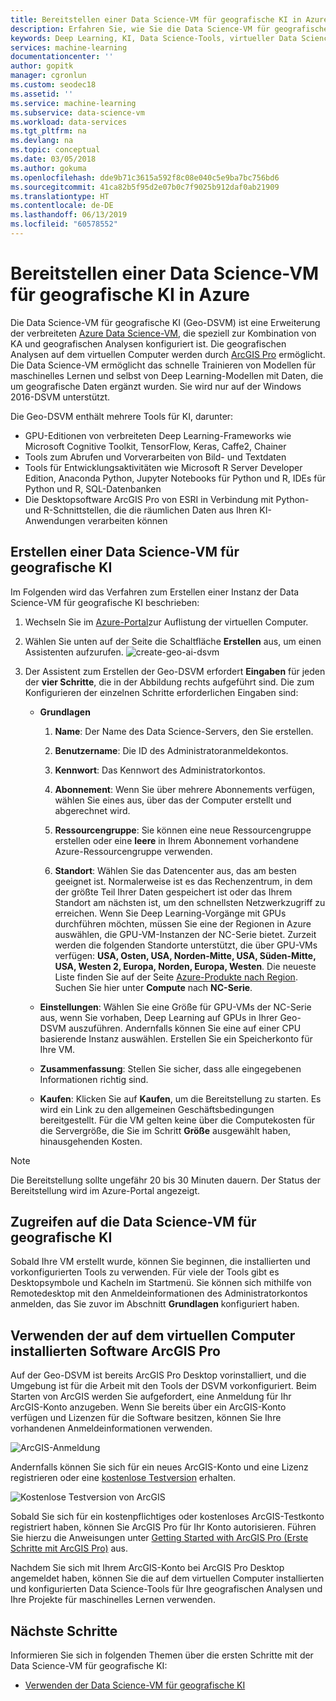 ```yaml
---
title: Bereitstellen einer Data Science-VM für geografische KI in Azure – Azure | Microsoft-Dokumentation
description: Erfahren Sie, wie Sie die Data Science-VM für geografische KI erstellen und konfigurieren. Die Data Science-VM für geografische KI bietet Ihnen die Tools zum Erstellen von KI und ML-Lösungen mit geografischen Daten.
keywords: Deep Learning, KI, Data Science-Tools, virtueller Data Science-Computer, räumliche Analysen
services: machine-learning
documentationcenter: ''
author: gopitk
manager: cgronlun
ms.custom: seodec18
ms.assetid: ''
ms.service: machine-learning
ms.subservice: data-science-vm
ms.workload: data-services
ms.tgt_pltfrm: na
ms.devlang: na
ms.topic: conceptual
ms.date: 03/05/2018
ms.author: gokuma
ms.openlocfilehash: dde9b71c3615a592f8c08e040c5e9ba7bc756bd6
ms.sourcegitcommit: 41ca82b5f95d2e07b0c7f9025b912daf0ab21909
ms.translationtype: HT
ms.contentlocale: de-DE
ms.lasthandoff: 06/13/2019
ms.locfileid: "60578552"
---
```

# <a name="provision-a-geo-artificial-intelligence-virtual-machine-on-azure"></a>Bereitstellen einer Data Science-VM für geografische KI in Azure 

Die Data Science-VM für geografische KI (Geo-DSVM) ist eine Erweiterung der verbreiteten [Azure Data Science-VM](https://aka.ms/dsvm), die speziell zur Kombination von KA und geografischen Analysen konfiguriert ist. Die geografischen Analysen auf dem virtuellen Computer werden durch [ArcGIS Pro](https://www.arcgis.com/features/index.html) ermöglicht. Die Data Science-VM ermöglicht das schnelle Trainieren von Modellen für maschinelles Lernen und selbst von Deep Learning-Modellen mit Daten, die um geografische Daten ergänzt wurden. Sie wird nur auf der Windows 2016-DSVM unterstützt. 

Die Geo-DSVM enthält mehrere Tools für KI, darunter:

- GPU-Editionen von verbreiteten Deep Learning-Frameworks wie Microsoft Cognitive Toolkit, TensorFlow, Keras, Caffe2, Chainer 
- Tools zum Abrufen und Vorverarbeiten von Bild- und Textdaten 
- Tools für Entwicklungsaktivitäten wie Microsoft R Server Developer Edition, Anaconda Python, Jupyter Notebooks für Python und R, IDEs für Python und R, SQL-Datenbanken
- Die Desktopsoftware ArcGIS Pro von ESRI in Verbindung mit Python- und R-Schnittstellen, die die räumlichen Daten aus Ihren KI-Anwendungen verarbeiten können 
 

## <a name="create-your-geo-ai-data-science-vm"></a>Erstellen einer Data Science-VM für geografische KI

Im Folgenden wird das Verfahren zum Erstellen einer Instanz der Data Science-VM für geografische KI beschrieben: 


1. Wechseln Sie im [Azure-Portal](https://ms.portal.azure.com/#create/microsoft-ads.geodsvmwindows)zur Auflistung der virtuellen Computer.
2. Wählen Sie unten auf der Seite die Schaltfläche **Erstellen** aus, um einen Assistenten aufzurufen.
![create-geo-ai-dsvm](./media/provision-geo-ai-dsvm/Create-Geo-AI.png)
3. Der Assistent zum Erstellen der Geo-DSVM erfordert **Eingaben** für jeden der **vier Schritte**, die in der Abbildung rechts aufgeführt sind. Die zum Konfigurieren der einzelnen Schritte erforderlichen Eingaben sind:



   - **Grundlagen**

      1. **Name**: Der Name des Data Science-Servers, den Sie erstellen.

      2. **Benutzername**: Die ID des Administratoranmeldekontos.

      3. **Kennwort**: Das Kennwort des Administratorkontos.

      4. **Abonnement**: Wenn Sie über mehrere Abonnements verfügen, wählen Sie eines aus, über das der Computer erstellt und abgerechnet wird.

      5. **Ressourcengruppe**: Sie können eine neue Ressourcengruppe erstellen oder eine **leere** in Ihrem Abonnement vorhandene Azure-Ressourcengruppe verwenden.

      6. **Standort**: Wählen Sie das Datencenter aus, das am besten geeignet ist. Normalerweise ist es das Rechenzentrum, in dem der größte Teil Ihrer Daten gespeichert ist oder das Ihrem Standort am nächsten ist, um den schnellsten Netzwerkzugriff zu erreichen. Wenn Sie Deep Learning-Vorgänge mit GPUs durchführen möchten, müssen Sie eine der Regionen in Azure auswählen, die GPU-VM-Instanzen der NC-Serie bietet. Zurzeit werden die folgenden Standorte unterstützt, die über GPU-VMs verfügen: **USA, Osten, USA, Norden-Mitte, USA, Süden-Mitte, USA, Westen 2, Europa, Norden, Europa, Westen**. Die neueste Liste finden Sie auf der Seite [Azure-Produkte nach Region](https://azure.microsoft.com/regions/services/). Suchen Sie hier unter **Compute** nach **NC-Serie**. 


   - **Einstellungen**: Wählen Sie eine Größe für GPU-VMs der NC-Serie aus, wenn Sie vorhaben, Deep Learning auf GPUs in Ihrer Geo-DSVM auszuführen. Andernfalls können Sie eine auf einer CPU basierende Instanz auswählen.  Erstellen Sie ein Speicherkonto für Ihre VM. 
   
   - **Zusammenfassung**: Stellen Sie sicher, dass alle eingegebenen Informationen richtig sind.

   - **Kaufen**: Klicken Sie auf **Kaufen**, um die Bereitstellung zu starten. Es wird ein Link zu den allgemeinen Geschäftsbedingungen bereitgestellt. Für die VM gelten keine über die Computekosten für die Servergröße, die Sie im Schritt **Größe** ausgewählt haben, hinausgehenden Kosten. 
 
>[!NOTE]
> Die Bereitstellung sollte ungefähr 20 bis 30 Minuten dauern. Der Status der Bereitstellung wird im Azure-Portal angezeigt.

 
## <a name="how-to-access-the-geo-ai-data-science-virtual-machine"></a>Zugreifen auf die Data Science-VM für geografische KI

 Sobald Ihre VM erstellt wurde, können Sie beginnen, die installierten und vorkonfigurierten Tools zu verwenden. Für viele der Tools gibt es Desktopsymbole und Kacheln im Startmenü. Sie können sich mithilfe von Remotedesktop mit den Anmeldeinformationen des Administratorkontos anmelden, das Sie zuvor im Abschnitt **Grundlagen** konfiguriert haben. 

 
## <a name="using-arcgis-pro-installed-in-the-vm"></a>Verwenden der auf dem virtuellen Computer installierten Software ArcGIS Pro

Auf der Geo-DSVM ist bereits ArcGIS Pro Desktop vorinstalliert, und die Umgebung ist für die Arbeit mit den Tools der DSVM vorkonfiguriert. Beim Starten von ArcGIS werden Sie aufgefordert, eine Anmeldung für Ihr ArcGIS-Konto anzugeben. Wenn Sie bereits über ein ArcGIS-Konto verfügen und Lizenzen für die Software besitzen, können Sie Ihre vorhandenen Anmeldeinformationen verwenden.  

![ArcGIS-Anmeldung](./media/provision-geo-ai-dsvm/ArcGISLogon.png)

Andernfalls können Sie sich für ein neues ArcGIS-Konto und eine Lizenz registrieren oder eine [kostenlose Testversion](https://www.arcgis.com/features/free-trial.html) erhalten. 

![Kostenlose Testversion von ArcGIS](./media/provision-geo-ai-dsvm/ArcGIS-Free-Trial.png)

Sobald Sie sich für ein kostenpflichtiges oder kostenloses ArcGIS-Testkonto registriert haben, können Sie ArcGIS Pro für Ihr Konto autorisieren. Führen Sie hierzu die Anweisungen unter [Getting Started with ArcGIS Pro (Erste Schritte mit ArcGIS Pro)](https://www.esri.com/library/brochures/getting-started-with-arcgis-pro.pdf) aus. 

Nachdem Sie sich mit Ihrem ArcGIS-Konto bei ArcGIS Pro Desktop angemeldet haben, können Sie die auf dem virtuellen Computer installierten und konfigurierten Data Science-Tools für Ihre geografischen Analysen und Ihre Projekte für maschinelles Lernen verwenden.

## <a name="next-steps"></a>Nächste Schritte

Informieren Sie sich in folgenden Themen über die ersten Schritte mit der Data Science-VM für geografische KI:

* [Verwenden der Data Science-VM für geografische KI](use-geo-ai-dsvm.md)

